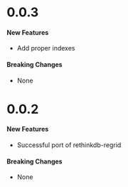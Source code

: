 # 0.0.3

#### New Features

- Add proper indexes

#### Breaking Changes

- None

# 0.0.2

#### New Features

- Successful port of rethinkdb-regrid

#### Breaking Changes

- None
